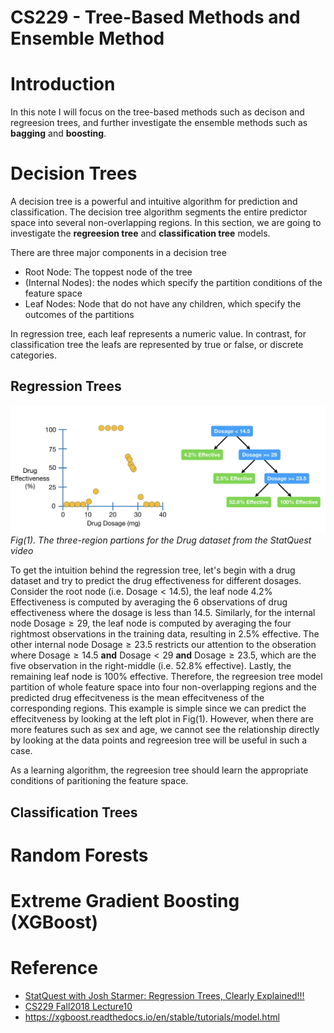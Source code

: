 # CS229 - Tree-Based Methods and Ensemble Method 

# Introduction 
In this note I will focus on the tree-based methods such as decison and regreesion trees, and further investigate the ensemble methods such as **bagging** and **boosting**.

# Decision Trees 

A decision tree is a powerful and intuitive algorithm for prediction and classification. The decision tree algorithm segments the entire predictor space into several non-overlapping regions. In this section, we are going to investigate the **regreesion tree** and **classification tree** models. 

There are three major components in a decision tree
* Root Node: The toppest node of the tree 
* (Internal Nodes): the nodes which specify the partition conditions of the feature space
* Leaf Nodes: Node that do not have any children, which specify the outcomes of the partitions

In regression tree, each leaf represents a numeric value. In contrast, for classification tree the leafs are represented by true or false, or discrete categories. 


## Regression Trees 
![Regression Tree](images/Trees/regression_tree.png) *Fig(1). The three-region partions for the Drug dataset from the StatQuest video*


To get the intuition behind the regression tree, let's begin with a drug dataset and try to predict the drug effectiveness for different dosages. Consider the root node (i.e. $\text{Dosage}<14.5$), the leaf node 4.2% Effectiveness is computed by averaging the 6 observations of  drug effectiveness where the dosage is less than 14.5. Similarly, for the internal node $\text{Dosage} \geq 29$, the leaf node is computed by averaging the four rightmost observations in the training data, resulting in $2.5 \%$ effective. The other internal node $\text{Dosage} \geq 23.5$ restricts our attention to the obseration where $\text{Dosage} \geq 14.5$ **and** $\text{Dosage} < 29$ **and** $\text{Dosage} \geq 23.5$, which are the five observation in the right-middle (i.e. $52.8 \%$ effective). Lastly, the remaining leaf node is $100 \%$ effective. Therefore, the regreesion tree model partition of whole feature space into four non-overlapping regions and the predicted drug effecitveness is the mean effecitveness of the corresponding regions. This example is simple since we can predict the effecitveness by looking at the left plot in Fig(1). However, when there are more features such as sex and age, we cannot see the relationship directly by looking at the data points and regreesion tree will be useful in such a case.

As a learning algorithm, the regreesion tree should learn the appropriate conditions of paritioning the feature space. 






## Classification Trees 




# Random Forests

# Extreme Gradient Boosting (XGBoost)



# Reference 
* [StatQuest with Josh Starmer: Regression Trees, Clearly Explained!!!](https://www.youtube.com/watch?v=g9c66TUylZ4&t=849s)
* [CS229 Fall2018 Lecture10](https://youtu.be/wr9gUr-eWdA)
* https://xgboost.readthedocs.io/en/stable/tutorials/model.html
